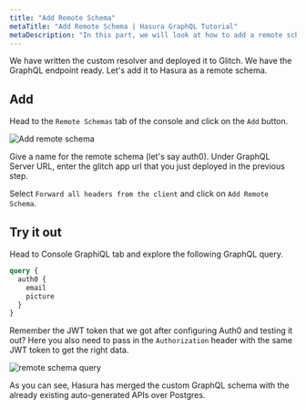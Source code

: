 ```yaml
---
title: "Add Remote Schema"
metaTitle: "Add Remote Schema | Hasura GraphQL Tutorial"
metaDescription: "In this part, we will look at how to add a remote schema in Hasura GraphQL Engine using the console"
---
```



<YoutubeEmbed link="https://www.youtube.com/embed/01t4t2t4q1c" />

We have written the custom resolver and deployed it to Glitch. We have the GraphQL endpoint ready. Let's add it to Hasura as a remote schema.

## Add

Head to the `Remote Schemas` tab of the console and click on the `Add` button.

![Add remote schema](https://graphql-engine-cdn.hasura.io/learn-hasura/assets/graphql-hasura/add-remote-schema.png)

Give a name for the remote schema (let's say auth0).
Under GraphQL Server URL, enter the glitch app url that you just deployed in the previous step.

Select `Forward all headers from the client` and click on `Add Remote Schema`.

## Try it out

Head to Console GraphiQL tab and explore the following GraphQL query.

```graphql
query {
  auth0 {
    email
    picture
  }
}
```

Remember the JWT token that we got after configuring Auth0 and testing it out? Here you also need to pass in the `Authorization` header with the same JWT token to get the right data.

![remote schema query](https://graphql-engine-cdn.hasura.io/learn-hasura/assets/graphql-hasura/query-remote-schema.png)

As you can see, Hasura has merged the custom GraphQL schema with the already existing auto-generated APIs over Postgres.
